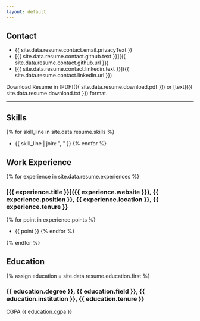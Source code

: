 ```yaml
---
layout: default
---
```



## Contact

- {{ site.data.resume.contact.email.privacyText }}
- [{{ site.data.resume.contact.github.text }}]({{ site.data.resume.contact.github.url }})
- [{{ site.data.resume.contact.linkedin.text }}]({{ site.data.resume.contact.linkedin.url }})

Download Resume in [PDF]({{ site.data.resume.download.pdf }}) or [text]({{ site.data.resume.download.txt }}) format.

---

## Skills

{% for skill_line in site.data.resume.skills %}
- {{ skill_line | join: ", " }}
{% endfor %}

## Work Experience

{% for experience in site.data.resume.experiences %}

### [{{ experience.title }}]({{ experience.website }}), {{ experience.position }}, {{ experience.location }}, {{ experience.tenure }}

{% for point in experience.points %}
- {{ point }}
{% endfor %}

{% endfor %}

## Education

{% assign education = site.data.resume.education.first %}

### {{ education.degree }}, {{ education.field }}, {{ education.institution }}, {{ education.tenure }}
CGPA {{ education.cgpa }}
